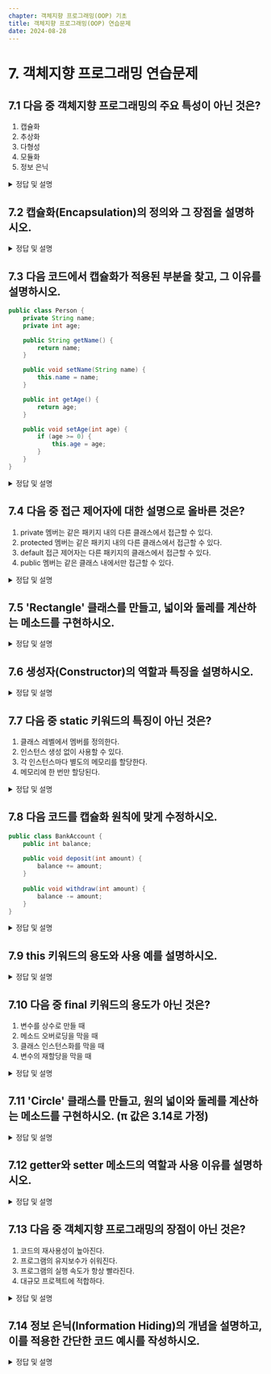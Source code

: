 ```yaml
---
chapter: 객체지향 프로그래밍(OOP) 기초
title: 객체지향 프로그래밍(OOP) 연습문제
date: 2024-08-28
---
```

# 7. 객체지향 프로그래밍 연습문제

## 7.1 다음 중 객체지향 프로그래밍의 주요 특성이 아닌 것은?
 1) 캡슐화
 2) 추상화
 3) 다형성
 4) 모듈화
 5) 정보 은닉

   <details>
   <summary>정답 및 설명</summary>
   정답: (4) 모듈화
   
   **설명**

   객체지향 프로그래밍의 주요 특성은 캡슐화, 추상화, 다형성, 상속입니다. 
   
   정보 은닉은 캡슐화의 한 측면으로 볼 수 있습니다. 
   
   모듈화는 객체지향 프로그래밍의 결과물로 볼 수 있지만, 주요 특성은 아닙니다.
   
   캡슐화: 데이터와 해당 데이터를 처리하는 메서드를 하나의 단위로 묶는 것
   
   추상화: 공통적인 속성이나 기능을 추출하여 정의하는 것
   
   다형성: 같은 인터페이스를 통해 서로 다른 구현을 제공하는 것
   
   정보 은닉: 객체의 내부 데이터나 구현 세부사항을 외부에서 직접 접근하지 못하게 하는 것
   
   </details>

## 7.2 캡슐화(Encapsulation)의 정의와 그 장점을 설명하시오.
   <details>
   <summary>정답 및 설명</summary>

   **캡슐화의 정의**
   
   캡슐화는 데이터(속성)와 그 데이터를 처리하는 메서드(동작)를 하나의 단위로 묶는 것을 의미합니다. 
   
이는 객체의 내부 구현을 외부로부터 숨기고, 객체의 인터페이스를 통해서만 접근할 수 있도록 하는 메커니즘입니다.
   
   **장점**
   
   데이터 보호: 객체의 내부 상태를 외부로부터 보호하여 무결성을 유지합니다.

   유지보수성 향상: 내부 구현을 변경해도 외부 인터페이스가 변경되지 않으면 다른 코드에 영향을 주지 않습니다.
   
   사용의 편의성: 복잡한 내부 로직을 알 필요 없이 제공된 메서드만으로 객체를 사용할 수 있습니다.
   
   코드의 모듈화: 관련된 데이터와 기능을 하나의 단위로 묶어 코드의 구조를 개선합니다.
   
   **예시 코드**
   ```java
   public class BankAccount {
   private double balance; // private 필드로 데이터 은닉
   
       // public 메서드를 통한 인터페이스 제공
       public void deposit(double amount) {
           if (amount > 0) {
               balance += amount;
           }
       }
   
       public void withdraw(double amount) {
           if (amount > 0 && balance >= amount) {
               balance -= amount;
           }
       }
   
       public double getBalance() {
           return balance;
       }
   }
   ```
   이 예시에서 balance는 private으로 선언되어 직접 접근이 불가능하고, public 메서드를 통해서만 조작할 수 있습니다. 
   
   이로써 데이터의 무결성을 보장하고 사용자에게 간단한 인터페이스를 제공합니다.
   </details>

## 7.3 다음 코드에서 캡슐화가 적용된 부분을 찾고, 그 이유를 설명하시오.

```java
public class Person {
    private String name;
    private int age;

    public String getName() {
        return name;
    }

    public void setName(String name) {
        this.name = name;
    }

    public int getAge() {
        return age;
    }

    public void setAge(int age) {
        if (age >= 0) {
            this.age = age;
        }
    }
}
```

   <details>
   <summary>정답 및 설명</summary>

   **캡슐화가 적용된 부분**
   
   ```java
   private String name;
   private int age;
   
   getName(), setName(String name), getAge(), setAge(int age) 메서드들
   ```
   **이유**
   
   데이터 은닉: name과 age 필드가 private으로 선언되어 외부에서 직접 접근할 수 없습니다. 이는 데이터를 보호하고 무결성을 유지하는 데 도움이 됩니다.
   
   접근 제어: public 메서드(getter와 setter)를 통해서만 데이터에 접근하고 수정할 수 있습니다. 이는 데이터 접근을 제어하고 유효성 검사를 수행할 수 있게 합니다.
   
   유효성 검사: setAge() 메서드에서 나이가 0 이상일 때만 값을 설정하도록 하여 데이터의 무결성을 보장합니다.
   
   인터페이스 제공: getter와 setter 메서드는 객체의 상태를 조작하기 위한 일관된 인터페이스를 제공합니다.
   
   유연성: 내부 구현을 변경하더라도 외부 인터페이스(public 메서드)가 그대로라면, 이 클래스를 사용하는 다른 코드에 영향을 주지 않습니다.
   
   이러한 방식으로 캡슐화를 적용하면, 객체의 내부 상태를 보호하면서도 필요한 경우에만 제어된 방식으로 접근할 수 있게 됩니다.
   </details>

## 7.4 다음 중 접근 제어자에 대한 설명으로 올바른 것은?
1) private 멤버는 같은 패키지 내의 다른 클래스에서 접근할 수 있다.
2) protected 멤버는 같은 패키지 내의 다른 클래스에서 접근할 수 있다.
3) default 접근 제어자는 다른 패키지의 클래스에서 접근할 수 있다.
4) public 멤버는 같은 클래스 내에서만 접근할 수 있다.

<details>
<summary>정답 및 설명</summary>

정답: 2. protected 멤버는 같은 패키지 내의 다른 클래스에서 접근할 수 있다.

1) 틀림: private 멤버는 오직 같은 클래스 내에서만 접근 가능

2) 맞음: protected 멤버는 같은 패키지 내의 다른 클래스에서 접근 가능

3) 틀림: default 접근 제어자는 같은 패키지 내에서만 접근 가능

4) 틀림: public 멤버는 어디서든 접근 가능
</details>

## 7.5 'Rectangle' 클래스를 만들고, 넓이와 둘레를 계산하는 메소드를 구현하시오.

   <details>
   <summary>정답 및 설명</summary>

   ```java
   public class Rectangle {
       // 필드: 가로와 세로 길이
       private double width;
       private double height;
   
       // 생성자
       public Rectangle(double width, double height) {
           this.width = width;
           this.height = height;
       }
   
       // 넓이를 계산하는 메소드
       public double calculateArea() {
           return width * height;
       }
   
       // 둘레를 계산하는 메소드
       public double calculatePerimeter() {
           return 2 * (width + height);
       }
   
       // Getter와 Setter 메소드들
       public double getWidth() {
           return width;
       }
   
       public void setWidth(double width) {
           if (width > 0) {
               this.width = width;
           }
       }
   
       public double getHeight() {
           return height;
       }
   
       public void setHeight(double height) {
           if (height > 0) {
               this.height = height;
           }
       }
   }
   ```
   **설명**
   
   필드: width와 height를 private으로 선언하여 캡슐화를 적용했습니다.

   생성자: 객체 생성 시 가로와 세로 길이를 초기화합니다.

   calculateArea() 메소드: 넓이를 계산합니다 (가로 * 세로).

   calculatePerimeter() 메소드: 둘레를 계산합니다 (2 * (가로 + 세로)).

   Getter와 Setter 메소드: 필드에 대한 접근과 수정을 제어합니다. Setter에서는 양수 값만 허용하도록 유효성 검사를 수행합니다.
   
   **사용 예시**

   ```java
   public class Main {
      public static void main(String[] args) {
         Rectangle rect = new Rectangle(5, 3);
         System.out.println("넓이: " + rect.calculateArea());
         System.out.println("둘레: " + rect.calculatePerimeter());
   
         rect.setWidth(6);
         System.out.println("새로운 넓이: " + rect.calculateArea());
       }
   }
   ```
   </details>

## 7.6 생성자(Constructor)의 역할과 특징을 설명하시오.

   <details>
   <summary>정답 및 설명</summary>
   
   **역할**
   
   객체 초기화: 객체가 생성될 때 초기 상태를 설정합니다.

   필수 데이터 제공: 객체 생성 시 필요한 데이터를 강제로 입력받을 수 있습니다.

   **특징**
   
   클래스 이름과 동일: 생성자의 이름은 클래스의 이름과 같아야 합니다.

   반환 타입 없음: 생성자는 반환 타입을 명시하지 않습니다 (void도 사용하지 않음).

   자동 호출: 객체가 생성될 때 자동으로 호출됩니다.

   오버로딩 가능: 여러 개의 생성자를 정의할 수 있습니다.

   기본 생성자: 명시적으로 생성자를 정의하지 않으면 컴파일러가 기본 생성자를 자동으로 추가합니다.

   **예시 코드**
   ```java
   public class Person {
      private String name;
      private int age;
   
       // 기본 생성자
       public Person() {
           this.name = "Unknown";
           this.age = 0;
       }
   
       // 매개변수가 있는 생성자
       public Person(String name, int age) {
           this.name = name;
           this.age = age;
       }
   
      // 이름만 받는 생성자
      public Person(String name) {
         this(name, 0); // 다른 생성자 호출
      }
   
       // Getter 메소드들
       public String getName() {
           return name;
       }
   
       public int getAge() {
           return age;
       }
   }
   ```
   **사용 예시**
   ```java
   public class Main {
      public static void main(String[] args) {
         Person p1 = new Person(); // 기본 생성자 사용
         Person p2 = new Person("Alice", 25); // 매개변수가 있는 생성자 사용
         Person p3 = new Person("Bob"); // 이름만 받는 생성자 사용
   
         System.out.println(p1.getName() + ", " + p1.getAge()); // Unknown, 0
         System.out.println(p2.getName() + ", " + p2.getAge()); // Alice, 25
         System.out.println(p3.getName() + ", " + p3.getAge()); // Bob, 0
       }
   }
   ```
   
   오버로딩: 여러 형태의 생성자를 제공합니다.

   기본 생성자: 매개변수가 없는 생성자를 제공합니다.

   this() 사용: 다른 생성자를 호출하여 코드 중복을 줄입니다.

   초기화: 객체의 초기 상태를 설정합니다.
   
   생성자를 통해 객체 생성 시 필요한 초기화 작업을 수행하고, 다양한 방식으로 객체를 생성할 수 있는 유연성을 제공합니다.
   </details>

## 7.7 다음 중 static 키워드의 특징이 아닌 것은?
   1) 클래스 레벨에서 멤버를 정의한다.
   2) 인스턴스 생성 없이 사용할 수 있다.
   3) 각 인스턴스마다 별도의 메모리를 할당한다.
   4) 메모리에 한 번만 할당된다.

   <details>
   <summary>정답 및 설명</summary>
   
   정답: 3) 각 인스턴스마다 별도의 메모리를 할당한다.
   
   **설명**
   
   **static 키워드의 특징**
   
   클래스 레벨 멤버: static 멤버는 클래스에 속하며, 모든 인스턴스가 공유합니다.

   인스턴스 없이 사용 가능: 객체를 생성하지 않고도 클래스 이름을 통해 직접 접근할 수 있습니다.
   
   메모리 할당: 프로그램이 시작될 때 메모리에 한 번만 할당되며, 모든 인스턴스가 이를 공유합니다.
   
   공유 자원: 모든 인스턴스에서 같은 값을 공유합니다.
   
   3번은 static의 특징과 반대되는 설명입니다. static 멤버는 각 인스턴스마다 별도의 메모리를 할당하지 않고, 하나의 메모리 공간을 공유합니다.
   
   **예시 코드**
   ```java
   public class Counter {
      private static int count = 0; // static 변수
      private int instanceCount = 0; // 인스턴스 변수
   
       public Counter() {
           count++; // static 변수 증가
           instanceCount++; // 인스턴스 변수 증가
       }
   
       public static int getCount() { // static 메소드
           return count;
       }
   
       public int getInstanceCount() {
           return instanceCount;
       }
   }
   
   public class Main {
      public static void main(String[] args) {
         Counter c1 = new Counter();
         Counter c2 = new Counter();
   
         System.out.println("Static count: " + Counter.getCount()); // 2
         System.out.println("c1 instance count: " + c1.getInstanceCount()); // 1
         System.out.println("c2 instance count: " + c2.getInstanceCount()); // 1
       }
   }
   ```
   이 예시에서 count는 static 변수로, 모든 Counter 인스턴스가 공유합니다. 

   반면 instanceCount는 각 인스턴스마다 별도로 존재합니다. 따라서 Counter.getCount()는 생성된 총 인스턴스 수를 반환하지만, getInstanceCount()는 각 인스턴스마다 항상 1을 반환합니다.
   
   </details>

## 7.8 다음 코드를 캡슐화 원칙에 맞게 수정하시오.

```java
public class BankAccount {
    public int balance;
    
    public void deposit(int amount) {
        balance += amount;
    }
    
    public void withdraw(int amount) {
        balance -= amount;
    }
}
```

   <details>
   <summary>정답 및 설명</summary>


   ```java
   public class BankAccount {
       private int balance; // private으로 변경
   
       // 생성자 추가
       public BankAccount(int initialBalance) {
           if (initialBalance >= 0) {
               this.balance = initialBalance;
           } else {
               throw new IllegalArgumentException("초기 잔액은 0 이상이어야 합니다.");
           }
       }
   
       // deposit 메소드 수정
       public void deposit(int amount) {
           if (amount > 0) {
               balance += amount;
           } else {
               throw new IllegalArgumentException("입금액은 0보다 커야 합니다.");
           }
       }
   
       // withdraw 메소드 수정
       public void withdraw(int amount) {
           if (amount > 0 && balance >= amount) {
               balance -= amount;
           } else {
               throw new IllegalArgumentException("출금액은 0보다 크고 잔액 이하여야 합니다.");
           }
       }
   
       // getBalance 메소드 추가
       public int getBalance() {
           return balance;
       }
   }
   ```
   **설명**
   
   데이터 은닉: balance 변수를 private으로 변경하여 외부에서 직접 접근할 수 없게 했습니다.
   
   생성자 추가: 객체 생성 시 초기 잔액을 설정할 수 있게 했습니다. 유효성 검사를 통해 음수 잔액을 방지합니다.
   
   deposit 메소드 수정: 입금액이 양수인지 확인하는 유효성 검사를 추가했습니다.
   
   withdraw 메소드 수정: 출금액이 양수이고 현재 잔액보다 작거나 같은지 확인하는 유효성 검사를 추가했습니다.
   
   getBalance 메소드 추가: 현재 잔액을 조회할 수 있는 메소드를 추가했습니다.
   
   위와 같은 코드로 수정했을 경우, 아래와 같은 장점이 있습니다.
   
   데이터(balance)를 보호하고,
   잘못된 조작(음수 입금, 잔액 초과 출금 등)을 방지하며,
   객체의 상태를 일관성 있게 유지할 수 있습니다.
   
   **사용 예시**
   ```java
   public class Main {
      public static void main(String[] args) {
         BankAccount account = new BankAccount(1000);
         account.deposit(500);
         account.withdraw(200);
         System.out.println("현재 잔액: " + account.getBalance()); // 1300
   
         try {
             account.withdraw(2000); // 예외 발생
         } catch (IllegalArgumentException e) {
             System.out.println("오류: " + e.getMessage());
         }
       }
   }
   ```
   </details>

## 7.9 this 키워드의 용도와 사용 예를 설명하시오.

   <details>
   <summary>정답 및 설명</summary>

   **this 키워드의 용도**
   
   현재 객체 참조: 메소드나 생성자 내에서 현재 객체를 가리킵니다.

   현재 객체의 멤버에 접근: 지역 변수와 이름이 같은 인스턴스 변수를 구분할 때 사용합니다.

   생성자 호출: 같은 클래스의 다른 생성자를 호출할 때 사용합니다.

   메소드 체이닝: 메소드가 현재 객체를 반환할 때 사용합니다.
   
   **구현 예시**
   ```java
   public class Person {
      private String name;
      private int age;
   
       // 1. 생성자에서 this 사용
       public Person(String name, int age) {
           this.name = name; // 매개변수와 멤버 변수 구분
           this.age = age;
       }
   
       // 2. 다른 생성자 호출
       public Person(String name) {
           this(name, 0); // 위의 생성자 호출
       }
   
       // 3. 메소드에서 this 사용
       public void introduce() {
           System.out.println("My name is " + this.name + " and I'm " + this.age + " years old.");
       }
   
       // 4. 메소드 체이닝을 위한 this 반환
       public Person setName(String name) {
           this.name = name;
           return this;
       }
   
       public Person setAge(int age) {
           this.age = age;
           return this;
       }
   
       // Getter 메소드
       public String getName() {
           return this.name;
       }
   
       public int getAge() {
           return this.age;
       }
   }
   ```
   **사용 예시**
   ```java
   public class Main {
      public static void main(String[] args) {
         // 생성자 사용
         Person person1 = new Person("Alice", 25);
         person1.introduce();
   
         // 다른 생성자 호출 예시
         Person person2 = new Person("Bob");
         person2.introduce();
   
         // 메소드 체이닝 예시
         Person person3 = new Person("Charlie")
             .setAge(30)
             .setName("David");
         person3.introduce();
       }
   }
   ```
   **출력 결과**
   ```
   My name is Alice and I'm 25 years old.
   My name is Bob and I'm 0 years old.
   My name is David and I'm 30 years old.
   ```
   이 예제에서 this 키워드는 다음과 같은 역할을 합니다.
   
   1. 생성자에서 this.name = name은 매개변수 name과 멤버 변수 name을 구분합니다.
   2. this(name, 0)는 다른 생성자를 호출합니다.
   3. introduce() 메소드에서 this.name과 this.age는 현재 객체의 멤버에 접근합니다.
   4. setName()과 setAge() 메소드는 this를 반환하여 메소드 체이닝을 가능하게 합니다.

   </details>

## 7.10 다음 중 final 키워드의 용도가 아닌 것은?

   1) 변수를 상수로 만들 때
   2) 메소드 오버로딩을 막을 때
   3) 클래스 인스턴스화를 막을 때
   4) 변수의 재할당을 막을 때

   <details>
   <summary>정답 및 설명</summary>

   정답: 2) 메소드 오버로딩을 막을 때


   **final 키워드의 실제 용도**
   
   변수를 상수로 만들 때 (정답 a) : 변수의 값을 변경할 수 없게 만듭니다.
   
   메소드 오버라이딩을 막을 때 (b는 오버로딩이 아닌 오버라이딩을 막습니다) :하위 클래스에서 메소드를 재정의할 수 없게 합니다.

   클래스 상속을 막을 때 (정답 c와 유사하지만 더 정확합니다): 다른 클래스가 이 클래스를 상속받지 못하게 합니다.

   변수의 재할당을 막을 때 (정답 d): 참조 변수가 다른 객체를 참조하지 못하게 합니다.

   **예시 코드**
   ```java
   public class FinalExample {
      // 1. 상수 선언
      public static final int MAX_VALUE = 100;
   
       // 2. final 메소드 (오버라이딩 불가)
       public final void cannotOverride() {
           System.out.println("This method cannot be overridden");
       }
   
       // 3. final 변수 (재할당 불가)
       public void exampleMethod() {
           final int localVar = 10;
           // localVar = 20; // 컴파일 에러
       }
   }
   
   // 4. final 클래스 (상속 불가)
   final class FinalClass {
   // 클래스 내용
   }
   
   // 다음 줄은 컴파일 에러를 발생시킵니다.
   // class SubClass extends FinalClass { }
   
   ```
   **메소드 오버로딩과 오버라이딩의 차이**

   오버로딩: 같은 이름의 메소드를 매개변수의 타입, 개수, 순서를 달리하여 여러 개 정의하는 것입니다. final은 오버로딩과 관련이 없습니다.
   
   오버라이딩: 상위 클래스의 메소드를 하위 클래스에서 재정의하는 것입니다. final 메소드는 오버라이딩을 막습니다.
   
   **추가 예시**
   ```java
   public class Parent {
      // final 메소드 - 오버라이딩 불가
      public final void cannotOverride() {
      System.out.println("This method cannot be overridden");
      }
   
       // 일반 메소드 - 오버라이딩 가능
       public void canOverride() {
           System.out.println("This method can be overridden");
       }
   }
   
   public class Child extends Parent {
      // 컴파일 에러 - final 메소드는 오버라이딩 불가
      // @Override
      // public void cannotOverride() { }
      
       // 정상 - 일반 메소드는 오버라이딩 가능
       @Override
       public void canOverride() {
           System.out.println("This method is overridden in Child");
       }
   
       // 오버로딩 - final과 관계없이 가능
       public void cannotOverride(String message) {
           System.out.println(message);
       }
   }
   ```
   
   cannotOverride() 메소드는 final이므로 Child 클래스에서 오버라이딩할 수 없습니다.

   canOverride() 메소드는 일반 메소드이므로 Child 클래스에서 오버라이딩할 수 있습니다.

   cannotOverride(String message)는 오버로딩의 예시로, final 메소드와 이름이 같지만 매개변수가 다르므로 허용됩니다.
   
   따라서, final 키워드는 메소드 오버로딩을 막는 것이 아니라, 메소드 오버라이딩을 막는 데 사용됩니다. 오버로딩은 final과 관계없이 항상 가능합니다.
   
   </details>

## 7.11 'Circle' 클래스를 만들고, 원의 넓이와 둘레를 계산하는 메소드를 구현하시오. (π 값은 3.14로 가정)
   
   <details>
   <summary>정답 및 설명</summary>

   **'Circle' 클래스의 구현 예시**

   ```java
   public class Circle {
       // 상수 정의
       private static final double PI = 3.14;
   
       // 필드
       private double radius;
   
       // 생성자
       public Circle(double radius) {
           if (radius > 0) {
               this.radius = radius;
           } else {
               throw new IllegalArgumentException("반지름은 양수여야 합니다.");
           }
       }
   
       // 원의 넓이를 계산하는 메소드
       public double calculateArea() {
           return PI * radius * radius;
       }
   
       // 원의 둘레를 계산하는 메소드
       public double calculatePerimeter() {
           return 2 * PI * radius;
       }
   
       // Getter와 Setter
       public double getRadius() {
           return radius;
       }
   
       public void setRadius(double radius) {
           if (radius > 0) {
               this.radius = radius;
           } else {
               throw new IllegalArgumentException("반지름은 양수여야 합니다.");
           }
       }
   }
   ```
   **설명**
   
   1. PI를 private static final로 선언하여 상수로 정의했습니다. 이는 클래스 내에서만 접근 가능하고 변경할 수 없습니다.
   2. radius를 private로 선언하여 캡슐화를 적용했습니다.
   3. 생성자에서 반지름의 유효성을 검사합니다. 음수나 0이 입력되면 예외를 발생시킵니다.
   4. calculateArea() 메소드는 원의 넓이(πr²)를 계산합니다.
   5. calculatePerimeter() 메소드는 원의 둘레(2πr)를 계산합니다.
   6. Getter와 Setter 메소드를 제공하여 radius에 대한 접근과 수정을 제어합니다. Setter에서도 유효성 검사를 수행합니다.
   
   **사용 예시**
   ```java
   public class Main {
      public static void main(String[] args) {
            try {
            Circle circle = new Circle(5);
            System.out.println("반지름: " + circle.getRadius());
            System.out.println("넓이: " + circle.calculateArea());
            System.out.println("둘레: " + circle.calculatePerimeter());
   
               circle.setRadius(7);
               System.out.println("새 반지름: " + circle.getRadius());
               System.out.println("새 넓이: " + circle.calculateArea());
               System.out.println("새 둘레: " + circle.calculatePerimeter());
   
               // 예외 발생 테스트
               Circle invalidCircle = new Circle(-1); // IllegalArgumentException 발생
           } catch (IllegalArgumentException e) {
               System.out.println("오류: " + e.getMessage());
           }
       }
   }
   ```

   </details>

## 7.12 getter와 setter 메소드의 역할과 사용 이유를 설명하시오.

   <details>
   <summary>정답 및 설명</summary>

   **getter와 setter 메소드의 역할과 사용 이유**
   
   **역할**
   
   getter: 객체의 private 필드의 값을 반환합니다.

   setter: 객체의 private 필드의 값을 설정합니다.
   
   
   **사용 이유**

   a) 캡슐화 구현:
   
   데이터를 private으로 숨기고, 메소드를 통해 접근하게 함으로써 객체의 내부 구현을 숨깁니다.
   객체의 상태를 보호하고 일관성을 유지합니다.
   
   b) 유효성 검사:
   
   setter 메소드에서 데이터의 유효성을 검사할 수 있습니다.
   잘못된 값이 설정되는 것을 방지할 수 있습니다.
   
   c) 읽기 전용 속성 구현:
   
   getter만 제공하고 setter를 제공하지 않으면 읽기 전용 속성을 만들 수 있습니다.
   
   d) 계산된 속성:
   
   getter에서 계산된 값을 반환할 수 있습니다.
   
   e) 로깅 및 디버깅:
   
   값의 변경을 추적하거나 로깅할 수 있습니다.
   
   f) 인터페이스 변경 용이성:
   
   내부 구현을 변경해도 외부 인터페이스는 그대로 유지할 수 있습니다.

   
   **예시 코드**
   ```java
   public class Student {
      private String name;
      private int age;
      private double gpa;
   
       // 생성자
       public Student(String name, int age, double gpa) {
           this.setName(name);
           this.setAge(age);
           this.setGpa(gpa);
       }
   
       // name에 대한 getter와 setter
       public String getName() {
           return name;
       }
   
       public void setName(String name) {
           if (name != null && !name.trim().isEmpty()) {
               this.name = name;
           } else {
               throw new IllegalArgumentException("이름은 비워둘 수 없습니다.");
           }
       }
   
       // age에 대한 getter와 setter
       public int getAge() {
           return age;
       }
   
       public void setAge(int age) {
           if (age > 0 && age < 120) {
               this.age = age;
           } else {
               throw new IllegalArgumentException("나이는 0보다 크고 120보다 작아야 합니다.");
           }
       }
   
       // gpa에 대한 getter와 setter
       public double getGpa() {
           return gpa;
       }
   
       public void setGpa(double gpa) {
           if (gpa >= 0.0 && gpa <= 4.0) {
               this.gpa = gpa;
           } else {
               throw new IllegalArgumentException("GPA는 0.0에서 4.0 사이여야 합니다.");
           }
       }
   
       // 계산된 속성의 예
       public String getGradeLevel() {
           if (this.age < 6) return "유치원생";
           else if (this.age < 13) return "초등학생";
           else if (this.age < 16) return "중학생";
           else if (this.age < 19) return "고등학생";
           else return "대학생";
       }
   }
   ```
   **사용 예시**
   ```java
   public class Main {
      public static void main(String[] args) {
            try {
               Student student = new Student("Alice", 15, 3.8);
               System.out.println("이름: " + student.getName());
               System.out.println("나이: " + student.getAge());
               System.out.println("GPA: " + student.getGpa());
               System.out.println("학년 수준: " + student.getGradeLevel());
   
               student.setAge(20);
               System.out.println("새 나이: " + student.getAge());
               System.out.println("새 학년 수준: " + student.getGradeLevel());
   
               // 예외 발생 테스트
               student.setGpa(5.0); // IllegalArgumentException 발생
           } catch (IllegalArgumentException e) {
               System.out.println("오류: " + e.getMessage());
           }
       }
   }
   ```
   </details>

## 7.13 다음 중 객체지향 프로그래밍의 장점이 아닌 것은?
   1) 코드의 재사용성이 높아진다.
   2) 프로그램의 유지보수가 쉬워진다.
   3) 프로그램의 실행 속도가 항상 빨라진다.
   4) 대규모 프로젝트에 적합하다.


   <details>
   <summary>정답 및 설명</summary>
   
   정답: 3) 프로그램의 실행 속도가 항상 빨라진다.

   **객체지향 프로그래밍(OOP)의 실제 장점**

   1) 코드의 재사용성이 높아진다. (정답)
   
   클래스와 객체를 사용하여 코드를 모듈화하고 재사용할 수 있습니다.
   상속을 통해 기존 클래스의 기능을 확장하거나 재사용할 수 있습니다.
   
   2) 프로그램의 유지보수가 쉬워진다. (정답)
   
   캡슐화를 통해 객체의 내부 구현을 숨기고 인터페이스를 통해 접근하므로, 내부 구현을 변경해도 다른 부분에 영향을 미치지 않습니다.
   모듈화된 구조로 인해 특정 부분만 수정하거나 업데이트하기 쉽습니다.
   
   3) 프로그램의 실행 속도가 항상 빨라진다. (오답)
   
   OOP가 반드시 실행 속도를 향상시키는 것은 아닙니다.
   오히려 추상화와 다형성으로 인한 오버헤드로 실행 속도가 느려질 수 있습니다.
   실행 속도는 구현 방식, 알고리즘, 하드웨어 등 다양한 요소에 따라 달라집니다.
   
   4) 대규모 프로젝트에 적합하다. (정답)
   
   모듈화와 추상화를 통해 복잡한 시스템을 관리하기 쉽게 만들어 줍니다.
   팀 단위 개발에 적합하며, 각 부분을 독립적으로 개발하고 통합할 수 있습니다.
   
   **OOP의 추가적인 장점**
   
   1. 높은 수준의 추상화: 복잡한 시스템을 간단하게 모델링할 수 있습니다.
   2. 보안성 향상: 캡슐화를 통해 데이터를 보호하고 접근을 제어할 수 있습니다.
   3. 유연성과 확장성: 다형성을 통해 유연하고 확장 가능한 프로그램을 만들 수 있습니다.
   
   **OOP의 단점**
   
   1. 설계 시 더 많은 시간과 노력이 필요할 수 있습니다.
   2. 작은 규모의 프로젝트에서는 과도한 복잡성을 초래할 수 있습니다.
   3. 객체 간의 상호작용이 복잡해질 수 있어, 디버깅이 어려울 수 있습니다.
   4. 메모리 사용량이 증가할 수 있습니다 (객체 생성에 따른 오버헤드).
   
   **예시 코드로 OOP의 장단점 이해하기**
   ```java
   // 절차적 프로그래밍 방식
   public class ProceduralExample {
      public static void main(String[] args) {
         double radius = 5.0;
         double area = calculateCircleArea(radius);
         System.out.println("원의 넓이: " + area);
      }
   
       public static double calculateCircleArea(double radius) {
           return Math.PI * radius * radius;
       }
   }
   
   // 객체지향 프로그래밍 방식
   public class Circle {
      private double radius;
   
       public Circle(double radius) {
           this.radius = radius;
       }
   
       public double calculateArea() {
           return Math.PI * radius * radius;
       }
   }
   
   public class OOPExample {
      public static void main(String[] args) {
         Circle circle = new Circle(5.0);
         double area = circle.calculateArea();
         System.out.println("원의 넓이: " + area);
      }
   }
   ```
   이 예시에서,
   
   OOP 방식은 Circle 클래스를 생성하여 데이터(radius)와 메서드(calculateArea)를 캡슐화합니다.
   이는 코드의 재사용성과 유지보수성을 향상시키지만, 간단한 계산을 위해 객체를 생성하는 오버헤드가 있습니다.
   
대규모 프로젝트에서는 OOP의 이점이 더 명확해집니다. 예를 들어, 다양한 도형을 다루는 경우 각 도형을 클래스로 모델링하여 일관된 인터페이스로 관리할 수 있습니다.
   
   결론적으로, OOP는 프로그램의 구조화, 재사용성, 유지보수성 등에서 많은 이점을 제공하지만, 실행 속도 측면에서는 항상 우수하다고 할 수 없습니다. 프로젝트의 규모와 요구사항에 따라 적절한 프로그래밍 패러다임을 선택하는 것이 중요합니다.
   </details>

## 7.14 정보 은닉(Information Hiding)의 개념을 설명하고, 이를 적용한 간단한 코드 예시를 작성하시오.

   <details>
   <summary>정답 및 설명</summary>

   **정보 은닉(Information Hiding)의 개념**

   정보 은닉은 객체의 내부 구현 세부사항을 외부로부터 숨기는 것을 말합니다. 이는 객체지향 프로그래밍의 중요한 원칙 중 하나로, 캡슐화와 밀접한 관련이 있습니다.
   
   **주요 특징**
   
   1. 객체의 내부 데이터를 외부에서 직접 접근하지 못하게 합니다.
   2. 객체의 내부 구현을 변경해도 외부 인터페이스는 그대로 유지할 수 있습니다.
   3. 데이터의 무결성을 보호합니다.
   4. 객체 간의 결합도를 낮추고 응집도를 높입니다.
   
   **정보 은닉을 적용한 간단한 코드 예시**
   ```java
   public class BankAccount {
      // private 필드로 내부 데이터를 숨김
      private String accountNumber;
      private double balance;
      private String ownerName;
   
       // 생성자
       public BankAccount(String accountNumber, String ownerName) {
           this.accountNumber = accountNumber;
           this.ownerName = ownerName;
           this.balance = 0.0;
       }
   
       // public 메소드를 통해 제어된 방식으로 데이터에 접근
       public void deposit(double amount) {
           if (amount > 0) {
               balance += amount;
               System.out.println(amount + "원이 입금되었습니다.");
           } else {
               System.out.println("유효하지 않은 입금액입니다.");
           }
       }
   
       public void withdraw(double amount) {
           if (amount > 0 && balance >= amount) {
               balance -= amount;
               System.out.println(amount + "원이 출금되었습니다.");
           } else {
               System.out.println("출금할 수 없습니다. 잔액이 부족하거나 유효하지 않은 출금액입니다.");
           }
       }
   
       public double getBalance() {
           return balance;
       }
   
       public String getAccountSummary() {
           return "계좌번호: " + accountNumber + ", 소유자: " + ownerName + ", 잔액: " + balance + "원";
       }
   }
   
   
   // 사용 예시
   public class Main {
      public static void main(String[] args) {
           BankAccount account = new BankAccount("1234-5678", "홍길동");
   
           account.deposit(10000);
           account.withdraw(3000);
           
           System.out.println(account.getAccountSummary());
           System.out.println("현재 잔액: " + account.getBalance() + "원");
           
           // 아래 라인은 컴파일 에러 발생 (private 필드에 직접 접근 불가)
           // System.out.println(account.balance);
       }
   }
   ```
   이 예시에서 정보 은닉이 적용된 부분은 다음과 같습니다.
   
   1. 모든 필드(accountNumber, balance, ownerName)가 private으로 선언되어 외부에서 직접 접근할 수 없습니다.
   2. 계좌의 잔액(balance)은 deposit()과 withdraw() 메소드를 통해서만 변경할 수 있습니다. 이 메소드들은 입금액과 출금액의 유효성을 검사합니다.
   3. getBalance() 메소드를 통해 잔액을 조회할 수 있지만, 직접 수정은 불가능합니다.
   4. getAccountSummary() 메소드는 계좌 정보의 요약을 제공하지만, 개별 필드에 대한 직접적인 접근은 허용하지 않습니다.
   5. 계좌번호와 소유자 이름은 생성자를 통해 초기화되며, 이후 변경할 수 없습니다 (변경 메소드를 제공하지 않음).
   
   이러한 방식으로 정보 은닉을 적용하면, 객체의 내부 상태를 보호하고, 객체의 일관성을 유지하며, 향후 내부 구현을 변경하더라도 외부 코드에 영향을 주지 않을 수 있습니다.
   </details>


